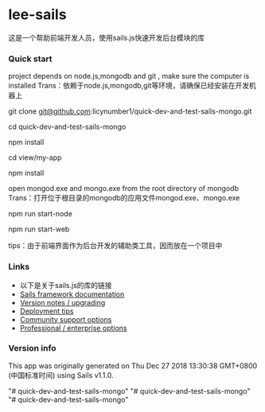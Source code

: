 # lee-sails

这是一个帮助前端开发人员，使用sails.js快速开发后台模块的库

### Quick start

project depends on node.js,mongodb and git , make sure the computer is installed
Trans：依赖于node.js,mongodb,git等环境，请确保已经安装在开发机器上

git clone git@github.com:licynumber1/quick-dev-and-test-sails-mongo.git

cd quick-dev-and-test-sails-mongo

npm install

cd view/my-app

npm install

open mongod.exe and mongo.exe from the root directory of mongodb
Trans：打开位于根目录的mongodb的应用文件mongod.exe、mongo.exe

npm run start-node

npm run start-web

tips：由于前端界面作为后台开发的辅助类工具，因而放在一个项目中


### Links

+ 以下是关于sails.js的库的链接
+ [Sails framework documentation](https://sailsjs.com/get-started)
+ [Version notes / upgrading](https://sailsjs.com/documentation/upgrading)
+ [Deployment tips](https://sailsjs.com/documentation/concepts/deployment)
+ [Community support options](https://sailsjs.com/support)
+ [Professional / enterprise options](https://sailsjs.com/enterprise)


### Version info

This app was originally generated on Thu Dec 27 2018 13:30:38 GMT+0800 (中国标准时间) using Sails v1.1.0.

<!-- Internally, Sails used [`sails-generate@1.16.4`](https://github.com/balderdashy/sails-generate/tree/v1.16.4/lib/core-generators/new). -->



<!--
Note:  Generators are usually run using the globally-installed `sails` CLI (command-line interface).  This CLI version is _environment-specific_ rather than app-specific, thus over time, as a project's dependencies are upgraded or the project is worked on by different developers on different computers using different versions of Node.js, the Sails dependency in its package.json file may differ from the globally-installed Sails CLI release it was originally generated with.  (Be sure to always check out the relevant [upgrading guides](https://sailsjs.com/upgrading) before upgrading the version of Sails used by your app.  If you're stuck, [get help here](https://sailsjs.com/support).)
-->

"# quick-dev-and-test-sails-mongo" 
"# quick-dev-and-test-sails-mongo" 
"# quick-dev-and-test-sails-mongo" 
